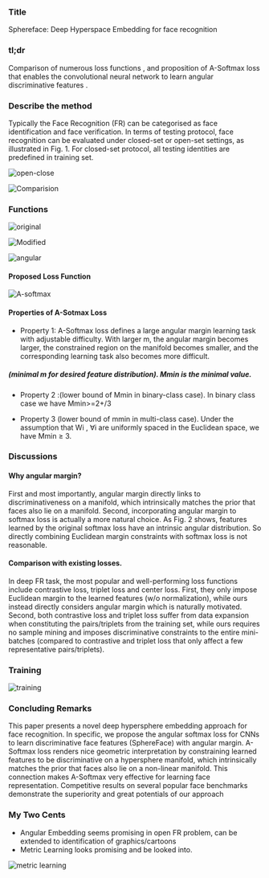 ### Title 

Sphereface: Deep Hyperspace Embedding for face recognition 

### tl;dr

Comparison of numerous loss functions , and proposition of A-Softmax loss that enables the convolutional neural network to learn angular discriminative features .


### Describe the method

Typically the Face Recognition (FR) can be categorised as face identification and face verification. In terms of testing protocol, face recognition can be evaluated under closed-set or open-set settings, as illustrated in Fig. 1. For closed-set protocol, all testing identities are predefined in training set.

![open-close](https://raw.githubusercontent.com/Ramit-Pahwa/files/master/Screen%20Shot%202018-03-09%20at%201.55.55%20AM.png)

![Comparision](https://raw.githubusercontent.com/Ramit-Pahwa/files/master/Screen%20Shot%202018-03-09%20at%201.56.23%20AM.png)
### Functions

![original](https://raw.githubusercontent.com/Ramit-Pahwa/files/master/Screen%20Shot%202018-03-09%20at%201.58.24%20AM.png)

![Modified](https://raw.githubusercontent.com/Ramit-Pahwa/files/master/Screen%20Shot%202018-03-09%20at%201.58.30%20AM.png)

![angular](https://raw.githubusercontent.com/Ramit-Pahwa/files/master/Screen%20Shot%202018-03-09%20at%201.58.49%20AM.png)

#### Proposed Loss Function 
![A-softmax](https://raw.githubusercontent.com/Ramit-Pahwa/files/master/Screen%20Shot%202018-03-09%20at%201.58.55%20AM.png)

#### Properties of A-Sotmax Loss 

- Property 1: A-Softmax loss defines a large angular 
margin learning task with adjustable difficulty. With larger m, the angular margin becomes larger, the constrained region on the manifold becomes smaller, and the corresponding learning task also becomes more difficult.

##### (minimal m for desired feature distribution). Mmin is the minimal value.

- Property 2 :(lower bound of Mmin in binary-class case). In binary class case we have Mmin>=2+/3

- Property 3 (lower bound of mmin in multi-class case). Under the assumption that Wi , ∀i are uniformly spaced in the Euclidean space, we have Mmin ≥ 3.

### Discussions

#### Why angular margin?
 First and most importantly, angular margin directly links to discriminativeness on a manifold, which intrinsically matches the prior that faces also lie on a manifold. Second, incorporating angular margin to softmax loss is actually a more natural choice. As Fig. 2 shows, features learned by the original softmax loss have an intrinsic angular distribution. So directly combining Euclidean margin constraints with softmax loss is not reasonable.
#### Comparison with existing losses. 
In deep FR task, the most popular and well-performing loss functions include contrastive loss, triplet loss and center loss. First, they only impose Euclidean margin to the learned features (w/o normalization), while ours instead directly considers angular margin which is naturally motivated. Second, both contrastive loss and triplet loss suffer from data expansion when constituting the pairs/triplets from the training set, while ours requires no sample mining and imposes discriminative constraints to the entire mini-batches (compared to contrastive and triplet loss that only affect a few representative pairs/triplets).

### Training
![training](https://raw.githubusercontent.com/Ramit-Pahwa/files/master/Screen%20Shot%202018-03-09%20at%201.59.50%20AM.png)
### Concluding Remarks

This paper presents a novel deep hypersphere embedding approach for face recognition. In specific, we propose the angular softmax loss for CNNs to learn discriminative face features (SphereFace) with angular margin. A-Softmax loss renders nice geometric interpretation by constraining learned features to be discriminative on a hypersphere manifold, which intrinsically matches the prior that faces also lie on a non-linear manifold. This connection makes A-Softmax very effective for learning face representation. Competitive results on several popular face benchmarks demonstrate the superiority and great potentials of our approach



### My Two Cents 
- Angular Embedding seems promising in open FR problem, can be extended to identification of graphics/cartoons
- Metric Learning looks promising and be looked into. 

![metric learning ](https://raw.githubusercontent.com/Ramit-Pahwa/files/master/Screen%20Shot%202018-03-09%20at%202.31.25%20AM.png)